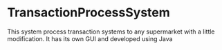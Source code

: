 # TransactionProcessSystem
This system process transaction systems to any supermarket with a little modification. It has its own GUI and
developed using Java

